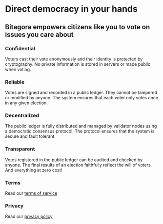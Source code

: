 # Direct democracy in your hands
## Bitagora empowers citizens like you to vote on issues you care about

### Confidential
Voters cast their vote anonymously and their identity is protected by cryptography. No private information is stored in servers or made public when voting.

### Reliable
Votes are signed and recorded in a public ledger. They cannot be tampered or modified by anyone. The system ensures that each voter only votes once in any given election.

### Decentralized
The public ledger is fully distributed and managed by validator nodes using a democratic consensus protocol. The protocol ensures that the system is secure and fault tolerant.

### Transparent
Votes registered in the public ledger can be audited and checked by anyone. The final results of an election faithfully reflect the will of voters. And everything at zero cost!

### Terms
Read our [terms of service](/static/en/terms.md)

### Privacy
Read our [privacy policy](/static/en/privacy.md)
